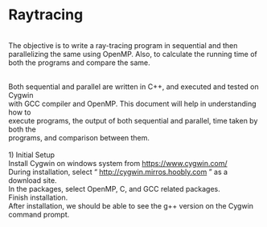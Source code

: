 # Raytracing
<br>The objective is to write a ray-tracing program in sequential and then parallelizing the same using OpenMP. Also, to calculate the running time of both the programs and compare the same.

<br>Both sequential and parallel are written in C++, and executed and tested on Cygwin
<br>with GCC compiler and OpenMP. This document will help in understanding how to
<br>execute programs, the output of both sequential and parallel, time taken by both the
<br>programs, and comparison between them.
<br><br>1) Initial Setup
<br> Install Cygwin on windows system from https://www.cygwin.com/
<br>During installation, select “ http://cygwin.mirros.hoobly.com ” as a
download site.
<br>In the packages, select OpenMP, C, and GCC related packages.
<br>Finish installation.
<br> After installation, we should be able to see the g++ version on the Cygwin
command prompt. 



